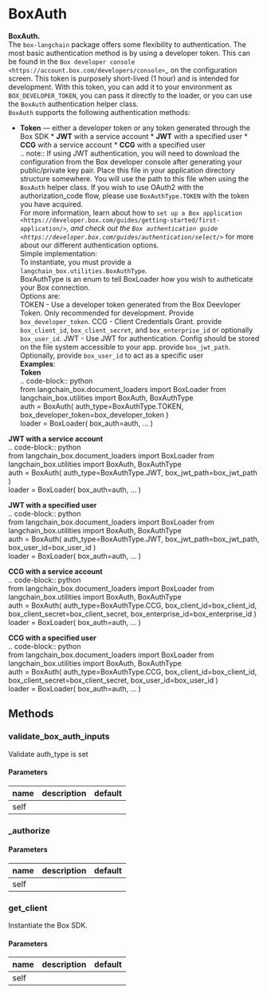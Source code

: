 # BoxAuth


**BoxAuth.**   
The ``box-langchain`` package offers some flexibility to authentication. The most basic authentication method is by using a developer token. This can be found in the `Box developer console <https://account.box.com/developers/console>`_ on the configuration screen. This token is purposely short-lived (1 hour) and is intended for development. With this token, you can add it to your environment as ``BOX_DEVELOPER_TOKEN``, you can pass it directly to the loader, or you can use the ``BoxAuth`` authentication helper class.   
`BoxAuth` supports the following authentication methods:   
* **Token** — either a developer token or any token generated through the Box SDK * **JWT** with a service account * **JWT** with a specified user * **CCG** with a service account * **CCG** with a specified user   
.. note:: If using JWT authentication, you will need to download the configuration from the Box developer console after generating your public/private key pair. Place this file in your application directory structure somewhere. You will use the path to this file when using the ``BoxAuth`` helper class. If you wish to use OAuth2 with the authorization_code flow, please use ``BoxAuthType.TOKEN`` with the token you have acquired.   
For more information, learn about how to `set up a Box application <https://developer.box.com/guides/getting-started/first-application/>`_, and check out the `Box authentication guide <https://developer.box.com/guides/authentication/select/>`_ for more about our different authentication options.   
Simple implementation:   
To instantiate, you must provide a ``langchain_box.utilities.BoxAuthType``.   
BoxAuthType is an enum to tell BoxLoader how you wish to autheticate your Box connection.   
Options are:   
TOKEN - Use a developer token generated from the Box Deevloper Token. Only recommended for development. Provide ``box_developer_token``. CCG - Client Credentials Grant. provide ``box_client_id``, ``box_client_secret``, and ``box_enterprise_id`` or optionally ``box_user_id``. JWT - Use JWT for authentication. Config should be stored on the file system accessible to your app. provide ``box_jwt_path``. Optionally, provide ``box_user_id`` to act as a specific user   
**Examples**:   
**Token**   
.. code-block:: python   
from langchain_box.document_loaders import BoxLoader from langchain_box.utilities import BoxAuth, BoxAuthType   
auth = BoxAuth( auth_type=BoxAuthType.TOKEN, box_developer_token=box_developer_token )   
loader = BoxLoader( box_auth=auth, ... )   
  
**JWT with a service account**   
.. code-block:: python   
from langchain_box.document_loaders import BoxLoader from langchain_box.utilities import BoxAuth, BoxAuthType   
auth = BoxAuth( auth_type=BoxAuthType.JWT, box_jwt_path=box_jwt_path )   
loader = BoxLoader( box_auth=auth, ... )   
  
**JWT with a specified user**   
.. code-block:: python   
from langchain_box.document_loaders import BoxLoader from langchain_box.utilities import BoxAuth, BoxAuthType   
auth = BoxAuth( auth_type=BoxAuthType.JWT, box_jwt_path=box_jwt_path, box_user_id=box_user_id )   
loader = BoxLoader( box_auth=auth, ... )   
  
**CCG with a service account**   
.. code-block:: python   
from langchain_box.document_loaders import BoxLoader from langchain_box.utilities import BoxAuth, BoxAuthType   
auth = BoxAuth( auth_type=BoxAuthType.CCG, box_client_id=box_client_id, box_client_secret=box_client_secret, box_enterprise_id=box_enterprise_id )   
loader = BoxLoader( box_auth=auth, ... )   
  
**CCG with a specified user**   
.. code-block:: python   
from langchain_box.document_loaders import BoxLoader from langchain_box.utilities import BoxAuth, BoxAuthType   
auth = BoxAuth( auth_type=BoxAuthType.CCG, box_client_id=box_client_id, box_client_secret=box_client_secret, box_user_id=box_user_id )   
loader = BoxLoader( box_auth=auth, ... ) 

## Methods


### validate_box_auth_inputs


Validate auth_type is set 

#### Parameters
name | description | default
--- | --- | ---
self |  | 





### _authorize




#### Parameters
name | description | default
--- | --- | ---
self |  | 





### get_client


Instantiate the Box SDK. 

#### Parameters
name | description | default
--- | --- | ---
self |  | 




